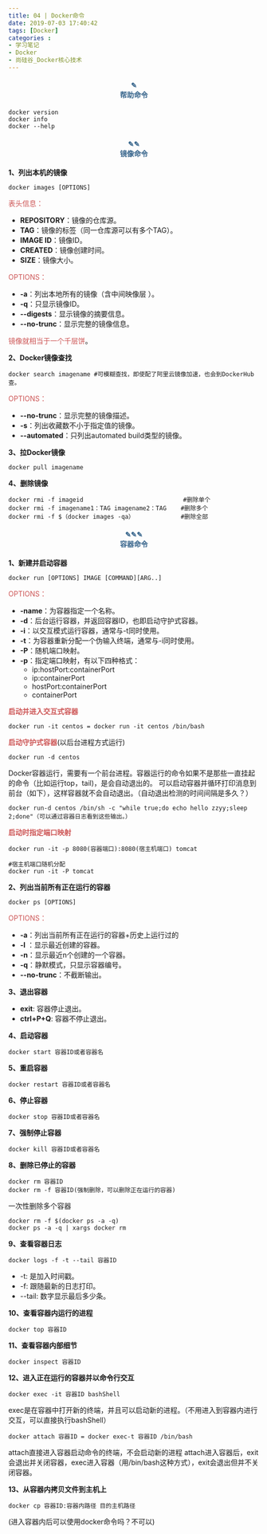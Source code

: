 ```yaml
---
title: 04 | Docker命令
date: 2019-07-03 17:40:42
tags: [Docker]
categories :
- 学习笔记
- Docker
- 尚硅谷_Docker核心技术
---
```


#### <center><font color = "#36648B">✎</font><br/><font color = "#36648B">帮助命令</font></center>
```
docker version
docker info
docker --help
```

#### <center><font color = "#36648B">✎✎</font><br/><font color = "#36648B">镜像命令</font></center>
**1、列出本机的镜像**
```
docker images [OPTIONS]
```
<font color = "#CD5555">表头信息：</font>
- **REPOSITORY**：镜像的仓库源。              
- **TAG**：镜像的标签（同一仓库源可以有多个TAG）。 
- **IMAGE ID**：镜像ID。                 
- **CREATED**：镜像创建时间。              
- **SIZE**：镜像大小。  


<font color = "#CD5555">OPTIONS：</font>
- **-a**：列出本地所有的镜像（含中间映像层 ）。
- **-q**：只显示镜像ID。            
- **--digests**：显示镜像的摘要信息。         
- **--no-trunc**：显示完整的镜像信息。         

<font color = "#CD5555">镜像就相当于一个千层饼</font>。


**2、Docker镜像查找**
```
docker search imagename #可模糊查找，即使配了阿里云镜像加速，也会到DockerHub查。
```
<font color = "#CD5555">OPTIONS：</font>
- **--no-trunc**：显示完整的镜像描述。
- **-s**：列出收藏数不小于指定值的镜像。
- **--automated**：只列出automated build类型的镜像。



**3、拉Docker镜像**
```
docker pull imagename
```

**4、删除镜像**
```
docker rmi -f imageid                            #删除单个
docker rmi -f imagename1：TAG imagename2：TAG    #删除多个
docker rmi -f $（docker images -qa）             #删除全部
```


#### <center><font color = "#36648B">✎✎✎</font><br/><font color = "#36648B">容器命令</font></center>
**1、新建并启动容器**
```
docker run [OPTIONS] IMAGE [COMMAND][ARG..]
```
<font color = "#CD5555">OPTIONS：</font>
- **-name**：为容器指定一个名称。
- **-d**：后台运行容器，并返回容器ID，也即启动守护式容器。
- **-i**：以交互模式运行容器，通常与-t同时使用。
- **-t**：为容器重新分配一个伪输入终端，通常与-i同时使用。
- **-P**：随机端口映射。
- **-p**：指定端口映射，有以下四种格式：
  - ip:hostPort:containerPort 
  - ip:containerPort 
  - hostPort:containerPort 
  - containerPort


<font color = "#CD5555">**启动并进入交互式容器**</font>
```
docker run -it centos = docker run -it centos /bin/bash
```


<font color = "#CD5555">**启动守护式容器**</font>(以后台进程方式运行)
```
docker run -d centos
```
Docker容器运行，需要有一个前台进程。容器运行的命令如果不是那些一直挂起的命令（比如运行top，tail)，是会自动退出的。
可以启动容器并循环打印消息到前台（如下），这样容器就不会自动退出。（自动退出检测的时间间隔是多久？）
```
docker run-d centos /bin/sh -c "while true;do echo hello zzyy;sleep 2;done"（可以通过容器日志看到这些输出。）
```
<font color = "#CD5555">**启动时指定端口映射**</font>
```
docker run -it -p 8080(容器端口):8080(宿主机端口) tomcat

#宿主机端口随机分配
docker run -it -P tomcat  
```

**2、列出当前所有正在运行的容器**
```
docker ps [OPTIONS]
```
<font color = "#CD5555">OPTIONS：</font>
- **-a**：列出当前所有正在运行的容器+历史上运行过的
- **-l** ：显示最近创建的容器。
- **-n**：显示最近n个创建的一个容器。
- **-q**：静默模式，只显示容器编号。
- **--no-trunc**：不截断输出。

**3、退出容器**
- **exit**: 容器停止退出。
- **ctrl+P+Q**: 容器不停止退出。


**4、启动容器**
```
docker start 容器ID或者容器名
```

**5、重启容器**
```
docker restart 容器ID或者容器名
```

**6、停止容器**
```
docker stop 容器ID或者容器名
```

**7、强制停止容器**
```
docker kill 容器ID或者容器名
```

**8、删除已停止的容器**
```
docker rm 容器ID
docker rm -f 容器ID(强制删除，可以删除正在运行的容器)
```

一次性删除多个容器
```
docker rm -f $(docker ps -a -q)
docker ps -a -q | xargs docker rm
```

**9、查看容器日志**
```
docker logs -f -t --tail 容器ID
```
- -t: 是加入时间戳。
- -f: 跟随最新的日志打印。
- --tail: 数字显示最后多少条。

**10、查看容器内运行的进程**
```
docker top 容器ID
```

**11、查看容器内部细节**
```
docker inspect 容器ID
```

**12、进入正在运行的容器并以命令行交互**
```
docker exec -it 容器ID bashShell
```
exec是在容器中打开新的终端，并且可以启动新的进程。（不用进入到容器内进行交互，可以直接执行bashShell）
```
docker attach 容器ID = docker exec-t 容器ID /bin/bash
```
attach直接进入容器启动命令的终端，不会启动新的进程
attach进入容器后，exit会退出并关闭容器，exec进入容器（用/bin/bash这种方式），exit会退出但并不关闭容器。


**13、从容器内拷贝文件到主机上**
```
docker cp 容器ID:容器内路径 目的主机路径
```
(进入容器内后可以使用docker命令吗？不可以)















